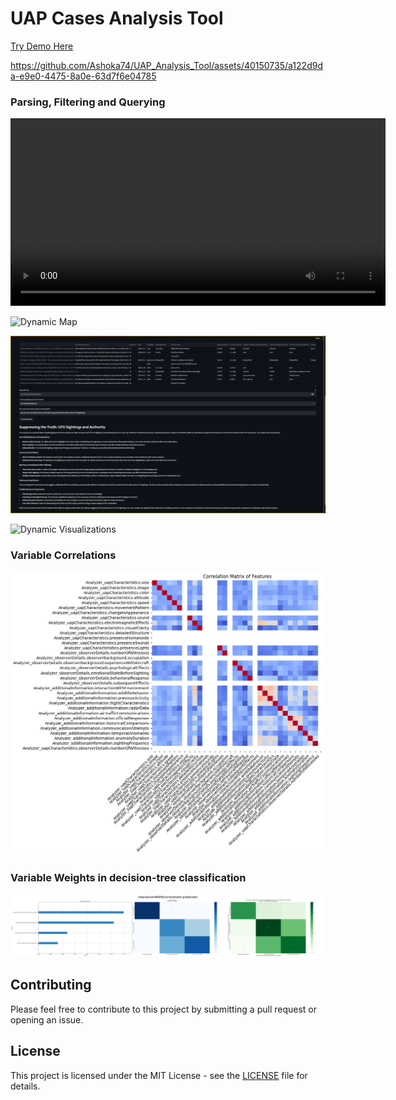<h1>UAP Cases Analysis Tool</h1>

[Try Demo Here](https://huggingface.co/spaces/Ashoka74/UFOSINT)


https://github.com/Ashoka74/UAP_Analysis_Tool/assets/40150735/a122d9da-e9e0-4475-8a0e-63d7f6e04785

<h3>Parsing, Filtering and Querying</h3>
<video width="600" controls>
  <source src="https://youtu.be/AaNEORiyyA8?si=w-4TFW-vvccnH7uD" type="video/mp4">
  Your browser does not support the video tag.
</video>

![Dynamic Map](map.png?eaw=true "Dynamic Map")

![Parsing, Filtering and Querying](UFO_APP_SCREENSHOT.png?raw=true "Parsing, Filtering and Querying")

![Dynamic Visualizations](cat_screenshot.png?raw=true "Dynamic Visualizations")
</br>
<h3>Variable Correlations</h3>

![Variable Correlations](corr_grouped_features.png?raw=true "Correlation of Variables")</br>
<h3>Variable Weights in decision-tree classification</h3> 

![Analysis of Variable importances](Analyzer_additionalInformation.interactionWithEnvironment_0.75_prediction_XGB.jpeg?raw=true "Variable weights for decision-tree classification")

## Contributing

Please feel free to contribute to this project by submitting a pull request or opening an issue.

## License

This project is licensed under the MIT License - see the [LICENSE](LICENSE) file for details.

